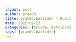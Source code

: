 ```yaml
---
layout: post
author: pram0d
title: pram0d.batrider - 0.0.1
date: 2022-09-23
categories: [Arcade, Batrider]
tags: [pram0d.batrider]
---
```


